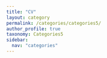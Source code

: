 ```yaml
---
title: "CV"
layout: category
permalink: /categories/categories5/
author_profile: true
taxonomy: Categories5
sidebar:
  nav: "categories"
---
```

